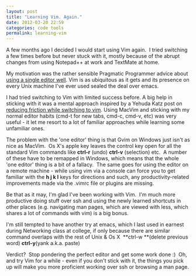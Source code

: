 ```yaml
---
layout: post
title: "Learning Vim. Again."
date: 2012-03-20 22:59
categories: code tools
permalink: learning-vim
---
```


A few months ago I decided I would start using Vim again.  I tried switching a few times before but never stuck with it, mostly because of the abrupt changes from using Notepad++ at work and TextMate at home.

My motivation was the rather sensible Pragmatic Programmer advice about [using a single editor well]("http://pragprog.com/the-pragmatic-programmer/extracts/tips"). Vim is as ubiquitous as it gets and its presence on every Unix machine I've ever used sealed the deal over emacs.

I had tried switching to Vim with limited success before. A big help in sticking with it was a mental approach inspired by a Yehuda Katz post on [reducing friction while switching to vim]("http://yehudakatz.com/2010/07/29/everyone-who-tried-to-convince-me-to-use-vim-was-wrong/").
Using MacVim and sticking with my normal editor habits (cmd-t for new tabs, cmd-c, cmd-v, etc) was very useful - it let me resort to a lot of familiar approaches while learning some unfamiliar ones.

The problem with the 'one editor' thing is that Gvim on Windows just isn't as nice as MacVim.  Os X's apple key leaves the control key open for all the standard Vim commands like **ctrl-r** (undo) **ctrl-v** (selection) etc.  A number of these have to be remapped in Windows, which means that the whole 'one editor' thing is a bit of a fallacy.  The same goes for using the editor on a remote machine - while using vim via a console can force you to get familiar with the **h j k l** keys for directions and such, any productivity-related improvements made via the .vimrc file or plugins are missing.

Be that as it may, I'm glad I've been working with Vim.  I'm much more productive doing stuff over ssh and using the newly learned shortcuts in other places (e.g. navigating man pages, which are viewed with less, which shares a lot of commands with vim) is a big bonus.

I'm still tempted to have another try at emacs, which I last used in earnest during Networking class at college, if only because there are similar command overlaps with the rest of Unix & Os X  **ctrl-w **(delete previous word) **ctrl-y**(yank a.k.a. paste)

Verdict?  Stop pondering the perfect editor and get some work done :)  Oh, and try Vim for a while - even if you don't stick with it, the things you pick up will make you more proficient working over ssh or browsing a man page.
